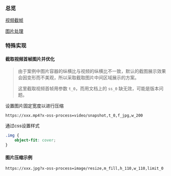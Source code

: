 ### 总览

[视频截帧](https://help.aliyun.com/zh/oss/user-guide/video-frame-cutting?spm=a2c4g.11186623.help-menu-31815.d_2_12_5_1_3.6d6740d8PgtoGP)

[图片处理](https://help.aliyun.com/zh/oss/user-guide/img-parameters/?spm=a2c4g.11186623.help-menu-31815.d_2_12_2_2.7f5c4303eFZUzD&scm=20140722.H_144582._.OR_help-V_1)



### 特殊实现

#### 截取视频首帧图片并优化

> 由于案例中图片容器的纵横比与视频的纵横比不一致，默认的截图展示效果会因变形而不美观，所以采取截取图片中间区域展示的方案。
>
> 这里截取视频首帧用参数 `t_0`，而用文档上的 `ss_0` 缺无效，可能是版本问题。

设置图片固定宽度以进行压缩

```http
https://xxx.mp4?x-oss-process=video/snapshot,t_0,f_jpg,w_200
```

通过css设置样式

```css
.img {
    object-fit: cover;  
}
```



#### 图片压缩示例

```http
https://xxx.jpg?x-oss-process=image/resize,m_fill,h_110,w_110,limit_0
```

